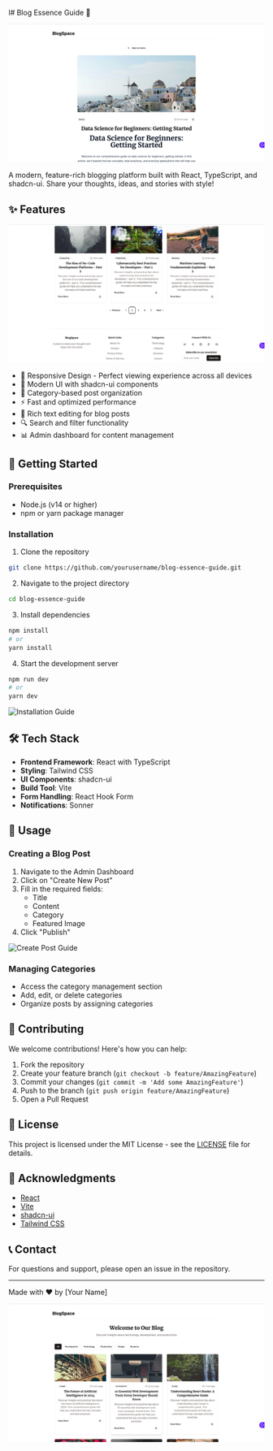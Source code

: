 l# Blog Essence Guide 📝

![Project Banner](public/assets/1.png)

A modern, feature-rich blogging platform built with React, TypeScript, and shadcn-ui. Share your thoughts, ideas, and stories with style!

## ✨ Features

![Features Overview](public/assets/2.png)

- 📱 Responsive Design - Perfect viewing experience across all devices
- 🎨 Modern UI with shadcn-ui components
- 📂 Category-based post organization
- ⚡ Fast and optimized performance
- 📝 Rich text editing for blog posts
- 🔍 Search and filter functionality
- 📊 Admin dashboard for content management

## 🚀 Getting Started

### Prerequisites

- Node.js (v14 or higher)
- npm or yarn package manager

### Installation

1. Clone the repository
```bash
git clone https://github.com/yourusername/blog-essence-guide.git
```

2. Navigate to the project directory
```bash
cd blog-essence-guide
```

3. Install dependencies
```bash
npm install
# or
yarn install
```

4. Start the development server
```bash
npm run dev
# or
yarn dev
```

![Installation Guide](placeholder-installation.png)

## 🛠️ Tech Stack

- **Frontend Framework**: React with TypeScript
- **Styling**: Tailwind CSS
- **UI Components**: shadcn-ui
- **Build Tool**: Vite
- **Form Handling**: React Hook Form
- **Notifications**: Sonner

## 📖 Usage

### Creating a Blog Post

1. Navigate to the Admin Dashboard
2. Click on "Create New Post"
3. Fill in the required fields:
   - Title
   - Content
   - Category
   - Featured Image
4. Click "Publish"

![Create Post Guide](placeholder-create-post.png)

### Managing Categories

- Access the category management section
- Add, edit, or delete categories
- Organize posts by assigning categories

## 🤝 Contributing

We welcome contributions! Here's how you can help:

1. Fork the repository
2. Create your feature branch (`git checkout -b feature/AmazingFeature`)
3. Commit your changes (`git commit -m 'Add some AmazingFeature'`)
4. Push to the branch (`git push origin feature/AmazingFeature`)
5. Open a Pull Request

## 📄 License

This project is licensed under the MIT License - see the [LICENSE](LICENSE) file for details.

## 🙏 Acknowledgments

- [React](https://reactjs.org/)
- [Vite](https://vitejs.dev/)
- [shadcn-ui](https://ui.shadcn.com/)
- [Tailwind CSS](https://tailwindcss.com/)

## 📞 Contact

For questions and support, please open an issue in the repository.

---

Made with ❤️ by [Your Name]

![Footer Banner](public/assets/3.png)
